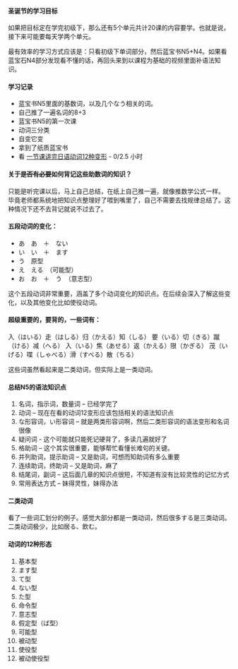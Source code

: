 #### 圣诞节的学习目标

如果把目标定在学完初级下，那么还有5个单元共计20课的内容要学。也就是说，接下来可能要每天学两个单元。

最有效率的学习方式应该是：只看初级下单词部分，然后蓝宝书N5+N4。如果看蓝宝石N4部分发现看不懂的话，再回头来到以课程为基础的视频里面补语法知识。


#### 学习记录
* 蓝宝书N5里面的基数词，以及几个なう相关的词。
* 自己推了一遍名词的8+3
* 蓝宝书N5的第一次课
* 动词三分类
* 自变它变
* 拿到了纸质蓝宝书
* 看 [一节课讲完日语动词12种变形](https://www.bilibili.com/video/BV1Np411f79T) - 0/2.5 小时



#### 关于~~是否有必要~~如何背记这些助数词的知识？
只能是听完课以后，马上自己总结，在纸上自己推一遍，就像推数学公式一样。
毕竟老师都系统地把知识点整理好了喂到嘴里了，自己不需要去找规律总结了。这种情况下还不去背记就说不过去了。



#### 五段动词的变化：
* あ　あ　＋　ない
* い　い　＋　ます
* う　原型
* え　える　（可能型）
* お　お　＋　う　（意志型）

这个五段动词非常重要，涵盖了多个动词变化的知识点。在后续会深入了解这些变化，以及其他变化比如使役动词。


#### 超级重要的，要背的，一些词有：
入（はいる）走（はしる）归（かえる）知（しる） 要（いる）切（きる）蹴（ける）减（へる）
入（いる）焦（あせる）返（かえる）限（かぎる） 茂（いげる）喋（しゃべる）滑（すべる）散（ちる）

这些词虽然看起来是二类动词，但实际上是一类动词。


#### 总结N5的语法知识点

1.	名词，指示词，数量词 – 已经学完了
2.	动词 – 现在在看的动词12变形应该包括相关的语法知识点
3.	な形容词，い形容词 – 就是两类形容词啊，然后二类形容词的语法变形和名词很像
4.	疑问词  - 这个可能就只能死记硬背了，多读几遍就好了
5.	格助词 – 这个其实很重要，能够帮忙看懂长难句的关键。
6.	并列助词，提示助词 – 又是助词，可想而知助词有多么重要
7.	连续助词，终助词 – 又是助词，麻了
8.	结尾词，副词 – 这后面几章的知识点很短，不知道有没有比较灵性的记忆方式
9.	常用表达方式 – 妹得灵性，妹得办法


#### 二类动词

看了一些词汇划分的例子。感觉大部分都是一类动词，然后很多する是三类动词。二类动词极少，比如居る、飲む。


#### 动词的12种形态

1.	基本型
2.	ます型
3.	て型
4.	ない型
5.	た型
6.	命令型
7.	意志型
8.	假定型（ば型）
9.	可能型
10.	被动型
11.	使役型
12.	被动使役型
